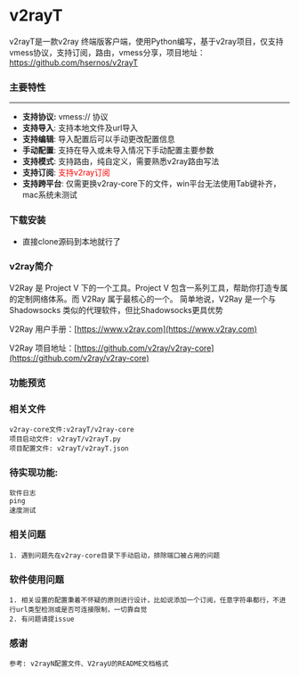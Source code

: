 # v2rayT

v2rayT是一款v2ray 终端版客户端，使用Python编写，基于v2ray项目，仅支持vmess协议，支持订阅，路由，vmess分享，项目地址：https://github.com/hsernos/v2rayT

### 主要特性
----
- **支持协议:** vmess:// 协议
- **支持导入**: 支持本地文件及url导入
- **支持编辑**: 导入配置后可以手动更改配置信息
- **手动配置**: 支持在导入或未导入情况下手动配置主要参数
- **支持模式**: 支持路由，纯自定义，需要熟悉v2ray路由写法
- **支持订阅**: <span style="color: red">支持v2ray订阅</span>
- **支持跨平台**: 仅需更换v2ray-core下的文件，win平台无法使用Tab键补齐，mac系统未测试

### 下载安装
- 直接clone源码到本地就行了

### v2ray简介
   V2Ray 是 Project V 下的一个工具。Project V 包含一系列工具，帮助你打造专属的定制网络体系。而 V2Ray 属于最核心的一个。
简单地说，V2Ray 是一个与 Shadowsocks 类似的代理软件，但比Shadowsocks更具优势

V2Ray 用户手册：[https://www.v2ray.com](https://www.v2ray.com)

V2Ray 项目地址：[https://github.com/v2ray/v2ray-core](https://github.com/v2ray/v2ray-core)

### 功能预览

### 相关文件
	v2ray-core文件:v2rayT/v2ray-core
	项目启动文件: v2rayT/v2rayT.py
	项目配置文件: v2rayT/v2rayT.json

### 待实现功能:
	软件日志
	ping
	速度测试

### 相关问题
	1. 遇到问题先在v2ray-core目录下手动启动，排除端口被占用的问题

### 软件使用问题
	1. 相关设置的配置秉着不怀疑的原则进行设计，比如说添加一个订阅，任意字符串都行，不进行url类型检测或是否可连接限制，一切靠自觉
	2. 有问题请提issue

### 感谢
	参考: v2rayN配置文件、V2rayU的README文档格式
